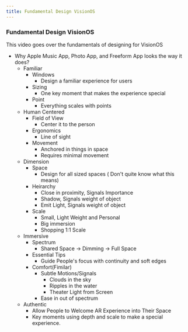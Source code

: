 ```yaml
---
title: Fundamental Design VisionOS
---
```


### Fundamental Design VisionOS

This video goes over the fundamentals of designing for VisionOS
- Why Apple Music App, Photo App, and Freeform App looks the way it does?
    - Familiar
        - Windows
            - Design a familiar experience for users
        - Sizing 
            - One key moment that makes the experience special 
        - Point
            - Everything scales with points
    - Human Centered
        - Field of View 
            - Center it to the person
        - Ergonomics 
            - Line of sight
        - Movement
            - Anchored in things in space
            - Requires minimal movement
    - Dimension
        - Space
            - Design for all sized spaces ( Don't quite know what this means)
        - Heirarchy
            - Close in proximity, Signals Importance
            - Shadow, Signals weight of object
            - Emit Light, Signals weight of object
        - Scale
            - Small, Light Weight and  Personal
            - Big immersion 
            - Shopping 1:1 Scale
    - Immersive
        - Spectrum
            - Shared Space -> Dimming -> Full Space 
        - Essential Tips
            - Guide People's focus with continuity and soft edges 
        - Comfort(Fimilar)
            - Subtle Motions/Signals 
                - Clouds in the sky
                - Ripples in the water
                - Theater Light from Screen 
            - Ease in out of spectrum
    - Authentic
        - Allow People to Welcome AR Experience into Their Space
        - Key moments using depth and scale to make a special experience.
    
